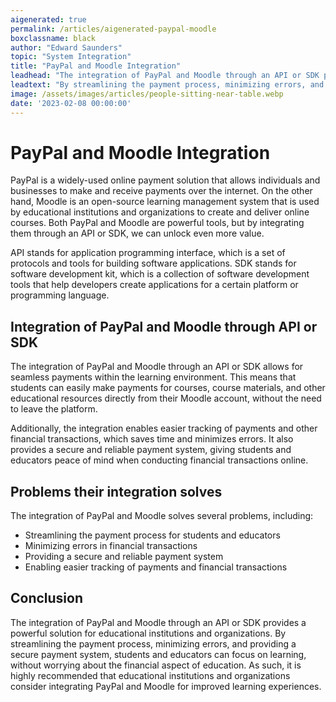 ```yaml
---
aigenerated: true
permalink: /articles/aigenerated-paypal-moodle
boxclassname: black
author: "Edward Saunders"
topic: "System Integration"
title: "PayPal and Moodle Integration"
leadhead: "The integration of PayPal and Moodle through an API or SDK provides a powerful solution for educational institutions and organizations"
leadtext: "By streamlining the payment process, minimizing errors, and providing a secure payment system, students and educators can focus on learning, without worrying about the financial aspect of education. As such, it is highly recommended that educational institutions and organizations consider integrating PayPal and Moodle for improved learning experiences."
image: /assets/images/articles/people-sitting-near-table.webp
date: '2023-02-08 00:00:00'
---
```

<div class="arttext">	<div>
		<h1>PayPal and Moodle Integration</h1>
		<p>PayPal is a widely-used online payment solution that allows individuals and businesses to make and receive payments over the internet. On the other hand, Moodle is an open-source learning management system that is used by educational institutions and organizations to create and deliver online courses. Both PayPal and Moodle are powerful tools, but by integrating them through an API or SDK, we can unlock even more value.</p>
		<p>API stands for application programming interface, which is a set of protocols and tools for building software applications. SDK stands for software development kit, which is a collection of software development tools that help developers create applications for a certain platform or programming language.</p>
		<h2>Integration of PayPal and Moodle through API or SDK</h2>
		<p>The integration of PayPal and Moodle through an API or SDK allows for seamless payments within the learning environment. This means that students can easily make payments for courses, course materials, and other educational resources directly from their Moodle account, without the need to leave the platform.</p>
		<p>Additionally, the integration enables easier tracking of payments and other financial transactions, which saves time and minimizes errors. It also provides a secure and reliable payment system, giving students and educators peace of mind when conducting financial transactions online.</p>
		<h2>Problems their integration solves</h2>
		<p>The integration of PayPal and Moodle solves several problems, including:</p>
		<ul>
			<li>Streamlining the payment process for students and educators</li>
			<li>Minimizing errors in financial transactions</li>
			<li>Providing a secure and reliable payment system</li>
			<li>Enabling easier tracking of payments and financial transactions</li>
		</ul>
		<h2>Conclusion</h2>
		<p>The integration of PayPal and Moodle through an API or SDK provides a powerful solution for educational institutions and organizations. By streamlining the payment process, minimizing errors, and providing a secure payment system, students and educators can focus on learning, without worrying about the financial aspect of education. As such, it is highly recommended that educational institutions and organizations consider integrating PayPal and Moodle for improved learning experiences.</p>
	</div>
</div>